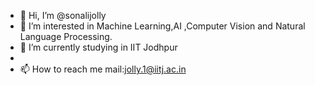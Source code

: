 - 👋 Hi, I’m @sonalijolly
- 👀 I’m interested in Machine Learning,AI ,Computer Vision and Natural Language Processing.
- 🌱 I’m currently studying in IIT Jodhpur
- 
- 📫 How to reach me mail:jolly.1@iitj.ac.in

<!---
sonalijolly/sonalijolly is a ✨ special ✨ repository because its `README.md` (this file) appears on your GitHub profile.
You can click the Preview link to take a look at your changes.
--->
